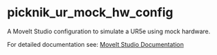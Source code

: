 # picknik_ur_mock_hw_config

A MoveIt Studio configuration to simulate a UR5e using mock hardware.

For detailed documentation see: [MoveIt Studio Documentation](https://docs.picknik.ai/)

